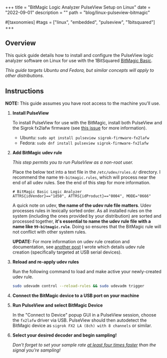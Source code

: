 +++
title = "BitMagic Logic Analyzer PulseView Setup on Linux"
date = "2022-09-01"
description = ""
path = "blog/linux-pulseview-bitmagic"

#[taxonomies]
#tags = ["linux", "embedded", "pulseview", "1bitsquared"]
+++

## Overview

This quick guide details how to install and configure the PulseView logic analyzer software on Linux for use with the 1BitSquared [BitMagic Basic](https://1bitsquared.com/products/bitmagic-basic).

_This guide targets Ubuntu and Fedora, but similar concepts will apply to other distributions._

## Instructions

**NOTE:** This guide assumes you have root access to the machine you'll use.

1. **Install PulseView**

   To install PulseView for use with the BitMagic, install both PulseView and the Sigrok fx2lafw firmware (see [this issue](https://sigrok.org/bugzilla/show_bug.cgi?id=1312) for more information).

   - Ubuntu: `sudo apt install pulseview sigrok-firmware-fx2lafw`
   - Fedora: `sudo dnf install pulseview sigrok-firmware-fx2lafw`

2. **Add BitMagic udev rule**

   _This step permits you to run PulseView as a non-root user._

   Place the below text into a text file in the `/etc/udev/rules.d/` directory. I recommend the name `99-bitmagic.rules`, which will process near the end of all udev rules. See the end of this step for more information.

   ```
   # BitMagic Basic Logic Analyzer
   ATTRS{idVendor}=="1d50", ATTRS{idProduct}=="0004", MODE="0666"
   ```

   A quick note on udev, **the name of the udev rule file matters**. Udev processes rules in lexically sorted order. As all installed rules on the system (including the ones provided by your distribution) are sorted and processed together, **it's essential to name the udev rule file with a name like `99-bitmagic.rule`**. Doing so ensures that the BitMagic rule will not conflict with other system rules.
   
   **UPDATE:** For more information on udev rule creation and documentation, see [another post](@/blog/2022-12-linux-usb-serial.md) I wrote which details udev rule creation (specifically targeted at USB serial devices).

3. **Reload and re-apply udev rules**

   Run the following command to load and make active your newly-created udev rule.

   ```Bash
   sudo udevadm control --reload-rules && sudo udevadm trigger
   ```

4. **Connect the BitMagic device to a USB port on your machine**

5. **Run PulseView and select BitMagic Device**

   In the "Connect to Device" popup GUI in a PulseView session, choose the `fx2lafw` driver via USB. PulseView should then autodetect the BitMagic device as `sigrok FX2 LA (8ch) with 8 channels` or similar.

6. **Select your desired decoder and begin sampling!**

   _Don't forget to set your sample rate [at least four times faster](https://support.saleae.com/faq/technical-faq/what-sample-rate-is-required) than the signal you're sampling!_
